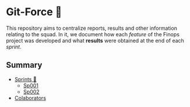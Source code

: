 # Git-Force 💫

This repository aims to centralize reports, results and other information relating to the squad. In it, we document how each *feature* of the Finops project was developed and what **results** were obtained at the end of each *sprint*.

## Summary

- [Sprints 🔄](#sprints)
    - [Sp001](#)
    - [Sp002](#)
- [Colaborators ](#)
